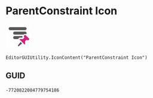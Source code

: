 # ParentConstraint Icon
![](/img/ParentConstraint%20Icon.png)

``` CSharp
EditorGUIUtility.IconContent("ParentConstraint Icon")
```
## GUID
```
-7720822084779754186
```
